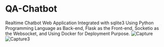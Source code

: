 # QA-Chatbot
Realtime Chatbot Web Application Integrated with sqlite3 Using Python Programming Language as Back-end, Flask as the Front-end, Socketio as the Websocket, and Using Docker for Deployment Purpose.
![Capture](https://user-images.githubusercontent.com/72706163/129031972-ab9f9a49-99e2-4d8d-99e1-69d7187799f5.PNG)
![Capture3](https://user-images.githubusercontent.com/72706163/129589040-2156463e-495c-42ef-b3f7-ef816edd5355.PNG)

